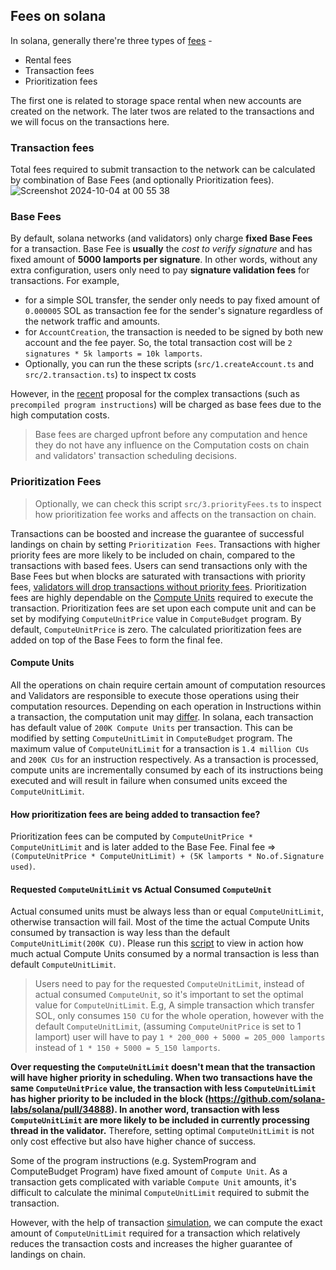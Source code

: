 ## Fees on solana
In solana, generally there're three types of [fees](https://solana.com/docs/core/fees) -  
- Rental fees
- Transaction fees
- Prioritization fees

The first one is related to storage space rental when new accounts are created on the network. The later twos are related to the transactions and we will focus on the transactions here.
### Transaction fees 
Total fees required to submit transaction to the network can be calculated by combination of Base Fees (and optionally Prioritization fees).
![Screenshot 2024-10-04 at 00 55 38](https://github.com/user-attachments/assets/478c615e-1eec-4bcf-bc69-784b61f9a8f2)


### Base Fees
By default, solana networks (and validators) only charge **fixed Base Fees** for a transaction. Base Fee is **usually** the *cost to verify signature* and has fixed amount of **5000 lamports per signature**. In other words, without any extra configuration, users only need to pay **signature validation fees** for transactions. For example, 
- for a simple SOL transfer, the sender only needs to pay fixed amount of `0.000005` SOL as transaction fee for the sender's signature regardless of the network traffic and amounts.
- for `AccountCreation`, the transaction is needed to be signed by both new account and the fee payer. So, the total transaction cost will be `2 signatures * 5k lamports = 10k lamports`.
- Optionally, you can run the these scripts (`src/1.createAccount.ts` and `src/2.transaction.ts`) to inspect tx costs

However, in the [recent](https://docs.solanalabs.com/proposals/comprehensive-compute-fees#fee) proposal for the complex transactions (such as `precompiled program instructions`) will be charged as base fees due to the high computation costs.
> Base fees are charged upfront before any computation and hence they do not have any influence on the Computation costs on chain and validators' transaction scheduling decisions.

### Prioritization Fees
> Optionally, we can check this script `src/3.priorityFees.ts` to inspect how prioritization fee works and affects on the transaction on chain.

Transactions can be boosted and increase the guarantee of successful landings on chain by setting `Prioritization Fees`. Transactions with higher priority fees are more likely to be included on chain, compared to the transactions with based fees. Users can send transactions only with the Base Fees but when blocks are saturated with transactions with priority fees, [validators will drop transactions without priority fees](https://solana.com/developers/guides/advanced/how-to-use-priority-fees#why-should-i-use-priority-fees). Prioritization fees are highly dependable on the [Compute Units](https://solana.com/developers/guides/advanced/how-to-use-priority-fees#why-should-i-use-priority-fees) required to execute the transaction.
Prioritization fees are set upon each compute unit and can be set by modifying `ComputeUnitPrice` value in `ComputeBudget` program. By default, `ComputeUnitPrice` is zero. The calculated prioritization fees are added on top of the Base Fees to form the final fee.
#### Compute Units
All the operations on chain require certain amount of computation resources and Validators are responsible to execute those operations using their computation resources. Depending on each operation in Instructions within a transaction, the computation unit may [differ](https://github.com/anza-xyz/agave/blob/b7bbe36918f23d98e2e73502e3c4cba78d395ba9/program-runtime/src/compute_budget.rs#L133-L178).
In solana, each transaction has default value of `200K Compute Units` per transaction. This can be modified by setting `ComputeUnitLimit` in `ComputeBudget` program. The maximum value of `ComputeUnitLimit` for a transaction is `1.4 million CUs` and `200K CUs` for an instruction respectively.
As a transaction is processed, compute units are incrementally consumed by each of its instructions being executed and will result in failure when consumed units exceed the `ComputeUnitLimit`.
#### How prioritization fees are being added to transaction fee?
Prioritization fees can be computed by `ComputeUnitPrice * ComputeUnitLimit` and is later added to the Base Fee.
Final fee => `(ComputeUnitPrice * ComputeUnitLimit) + (5K lamports * No.of.Signature used)`.
#### Requested `ComputeUnitLimit` vs Actual Consumed `ComputeUnit`
Actual consumed units must be always less than or equal `ComputeUnitLimit`, otherwise transaction will fail. Most of the time the actual Compute Units consumed by transaction is way less than the default `ComputeUnitLimit(200K CU)`. Please run this [script](https://github.com/lwin-kyaw/solana-getting-started/blob/main/src/3.priorityFees.ts) to view in action how much actual Compute Units consumed by a normal transaction is less than default `ComputeUnitLimit`. 
> Users need to pay for the requested `ComputeUnitLimit`, instead of actual consumed `ComputeUnit`, so it's important to set the optimal value for `ComputeUnitLimit`.
> E.g, A simple transaction which transfer SOL, only consumes `150 CU` for the whole operation, however with the default `ComputeUnitLimit`, (assuming `ComputeUnitPrice` is set to 1 lamport) user will have to pay
> `1 * 200_000 + 5000 = 205_000 lamports` instead of `1 * 150 + 5000 = 5_150 lamports`.  

**Over requesting the `ComputeUnitLimit` doesn't mean that the transaction will have higher priority in scheduling. When two transactions have the same `ComputeUnitPrice` value, the transaction with less `ComputeUnitLimit` has higher priority to be included in the block (https://github.com/solana-labs/solana/pull/34888). In another word, transaction with less `ComputeUnitLimit` are more likely to be included in currently processing thread in the validator.**
Therefore, setting optimal `ComputeUnitLimit` is not only cost effective but also have higher chance of success.

Some of the program instructions (e.g. SystemProgram and ComputeBudget Program) have fixed amount of `Compute Unit`. As a transaction gets complicated with variable `Compute Unit` amounts, it's difficult to calculate the minimal `ComputeUnitLimit` required to submit the transaction.

However, with the help of transaction [simulation](https://github.com/lwin-kyaw/solana-getting-started/blob/main/simulation.md), we can compute the exact amount of `ComputeUnitLimit` required for a transaction which relatively reduces the transaction costs and increases the higher guarantee of landings on chain. 





